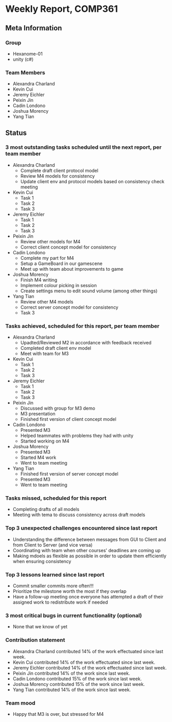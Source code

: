 # Weekly Report, COMP361

## Meta Information

### Group

 * Hexanome-01
 * unity (c#)

### Team Members

 * Alexandra Charland
 * Kevin Cui
 * Jeremy Eichler
 * Peixin Jin
 * Cadin Londono
 * Joshua Morency
 * Yang Tian

## Status

### 3 most outstanding tasks scheduled until the next report, per team member

 * Alexandra Charland
   * Complete draft client protocol model
   * Review M4 models for consistency
   * Update client env and protocol models based on consistency check meeting
 * Kevin Cui
   * Task 1
   * Task 2
   * Task 3
 * Jeremy Eichler
   * Task 1
   * Task 2
   * Task 3
 * Peixin Jin
   * Review other models for M4
   * Correct client concept model for consistency
 * Cadin Londono
   * Complete my part for M4
   * Setup a GameBoard in our gamescene
   * Meet up with team about improvements to game
 * Joshua Morency
   * Finish M4 writing
   * Implement colour picking in session
   * Create settings menu to edit sound volume (among other things)
 * Yang Tian
   * Review other M4 models
   * Correct server concept model for consistency
   * Task 3

### Tasks achieved, scheduled for this report, per team member

 * Alexandra Charland
   * Upadted/Reviewed M2 in accordance with feedback received
   * Completed draft client env model
   * Meet with team for M3
 * Kevin Cui
   * Task 1
   * Task 2
   * Task 3
 * Jeremy Eichler
   * Task 1
   * Task 2
   * Task 3
 * Peixin Jin
   * Discussed with group for M3 demo
   * M3 presentation
   * Finished first version of client concept model
 * Cadin Londono
   * Presented M3
   * Helped teammates with problems they had with unity
   * Started working on M4
 * Joshua Morency
   * Presented M3
   * Started M4 work
   * Went to team meeting
 * Yang Tian
   * Finished first version of server concept model
   * Presented M3
   * Went to team meeting

### Tasks missed, scheduled for this report

 * Completing drafts of all models
 * Meeting with tema to discuss consistency across draft models

### Top 3 unexpected challenges encountered since last report

 * Understanding the difference between messages from GUI to Client and from Client to Server (and vice versa)
 * Coordinating with team when other courses' deadlines are coming up
 * Making mdoels as flexible as possible in order to update them efficiently when ensuring consistency

### Top 3 lessons learned since last report

 * Commit smaller commits more often!!!
 * Prioritize the milestone worth the most if they overlap
 * Have a follow-up meeting once everyone has attempted a draft of their assigned work to redistribute work if needed

### 3 most critical bugs in current functionality (optional)

 * None that we know of yet

### Contribution statement

 * Alexandra Charland contributed 14% of the work effectuated since last week.
 * Kevin Cui contributed 14% of the work effectuated since last week.
 * Jeremy Eichler contributed 14% of the work effectuated since last week.
 * Peixin Jin contributed 14% of the work since last week.
 * Cadin Londono contributed 15% of the work since last week.
 * Joshua Morency contributed 15% of the work since last week.
 * Yang Tian contributed 14% of the work since last week.

### Team mood

 * Happy that M3 is over, but stressed for M4
